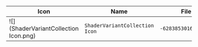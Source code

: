 | Icon | Name | File ID |
| ---  | ---  | ---     |
| ![](ShaderVariantCollection Icon.png) | `ShaderVariantCollection Icon` | `-6283853016205586828` |
